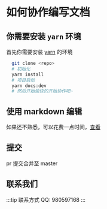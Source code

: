 # 如何协作编写文档

## 你需要安装 `yarn` 环境

首先你需要安装 [yarn](https://yarn.bootcss.com/) 的环境

```bash
  git clone <repo>
  # 初始化
  yarn install
  # 项目启动
  yarn docs:dev
  # 然后开始愉快的开始协作吧~
```

## 使用 markdown 编辑

如果还不熟悉，可以花费一点时间，[查看](/help/markdown/)

## 提交

pr 提交合并至 master

## 联系我们

:::tip 联系方式
  QQ: 980597168
:::
